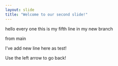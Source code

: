 ```yaml
---
layout: slide
title: "Welcome to our second slide!"
---
```

hello every one this is my fifth line in my new branch 

from main

I've add new line here as test!

Use the left arrow to go back!
